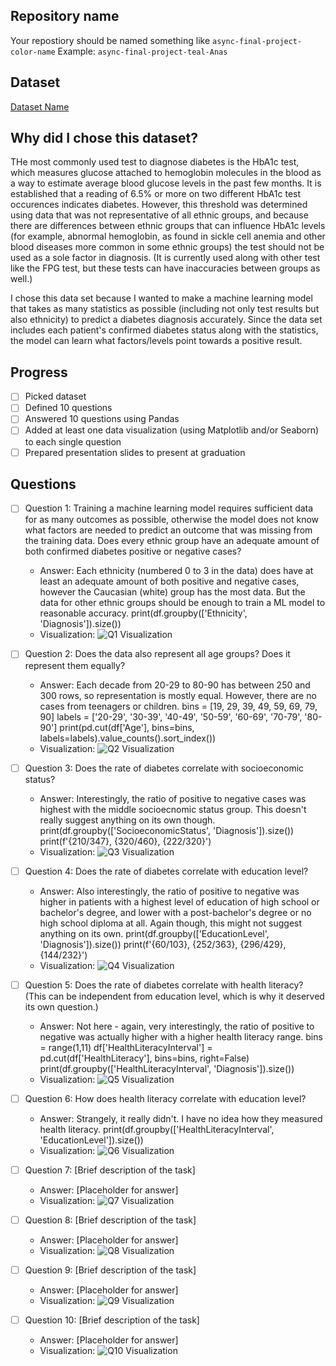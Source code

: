 ## Repository name
Your repostiory should be named something like `async-final-project-color-name`
Example: `async-final-project-teal-Anas`

## Dataset
[Dataset Name](https://www.kaggle.com/datasets/rabieelkharoua/diabetes-health-dataset-analysis)

## Why did I chose this dataset?

THe most commonly used test to diagnose diabetes is the HbA1c test, which measures glucose attached to hemoglobin molecules in the blood as a way to estimate average blood glucose levels in the past few months. It is established that a reading of 6.5% or more on two different HbA1c test occurences indicates diabetes. However, this threshold was determined using data that was not representative of all ethnic groups, and because there are differences between ethnic groups that can influence HbA1c levels (for example, abnormal hemoglobin, as found in sickle cell anemia and other blood diseases more common in some ethnic groups) the test should not be used as a sole factor in diagnosis. (It is currently used along with other test like the FPG test, but these tests can have inaccuracies between groups as well.)

I chose this data set because I wanted to make a machine learning model that takes as many statistics as possible (including not only test results but also ethnicity) to predict a diabetes diagnosis accurately. Since the data set includes each patient's confirmed diabetes status along with the statistics, the model can learn what factors/levels point towards a positive result.

## Progress
- [ ] Picked dataset
- [ ] Defined 10 questions
- [ ] Answered 10 questions using Pandas
- [ ] Added at least one data visualization (using Matplotlib and/or Seaborn) to each single question
- [ ] Prepared presentation slides to present at graduation

## Questions
- [ ] Question 1: Training a machine learning model requires sufficient data for as many outcomes as possible, otherwise the model does not know what factors are needed to predict an outcome that was missing from the training data. Does every ethnic group have an adequate amount of both confirmed diabetes positive or negative cases?
  - Answer: Each ethnicity (numbered 0 to 3 in the data) does have at least an adequate amount of both positive and negative cases, however the Caucasian (white) group has the most data. But the data for other ethnic groups should be enough to train a ML model to reasonable accuracy.
  print(df.groupby(['Ethnicity', 'Diagnosis']).size())
  - Visualization: ![Q1 Visualization](https://example.com/path-to-image-1.png)

- [ ] Question 2: Does the data also represent all age groups? Does it represent them equally?
  - Answer: Each decade from 20-29 to 80-90 has between 250 and 300 rows, so representation is mostly equal. However, there are no cases from teenagers or children.
  bins = [19, 29, 39, 49, 59, 69, 79, 90]
labels = ['20-29', '30-39', '40-49', '50-59', '60-69', '70-79', '80-90']
print(pd.cut(df['Age'], bins=bins, labels=labels).value_counts().sort_index())
  - Visualization: ![Q2 Visualization](https://example.com/path-to-image-2.png)

- [ ] Question 3: Does the rate of diabetes correlate with socioeconomic status?
  - Answer: Interestingly, the ratio of positive to negative cases was highest with the middle socioecnomic status group. This doesn't really suggest anything on its own though.
  print(df.groupby(['SocioeconomicStatus', 'Diagnosis']).size())
print(f'{210/347}, {320/460}, {222/320}')
  - Visualization: ![Q3 Visualization](https://example.com/path-to-image-3.png)

- [ ] Question 4: Does the rate of diabetes correlate with education level?
  - Answer: Also interestingly, the ratio of positive to negative was higher in patients with a highest level of education of high school or bachelor's degree, and lower with a post-bachelor's degree or no high school diploma at all. Again though, this might not suggest anything on its own.
print(df.groupby(['EducationLevel', 'Diagnosis']).size())
print(f'{60/103}, {252/363}, {296/429}, {144/232}')
  - Visualization: ![Q4 Visualization](https://example.com/path-to-image-4.png)

- [ ] Question 5: Does the rate of diabetes correlate with health literacy? (This can be independent from education level, which is why it deserved its own question.)
  - Answer: Not here - again, very interestingly, the ratio of positive to negative was actually higher with a higher health literacy range.
  bins = range(1,11)
df['HealthLiteracyInterval'] = pd.cut(df['HealthLiteracy'], bins=bins, right=False)
print(df.groupby(['HealthLiteracyInterval', 'Diagnosis']).size())
  - Visualization: ![Q5 Visualization](https://example.com/path-to-image-5.png)

- [ ] Question 6: How does health literacy correlate with education level?
  - Answer: Strangely, it really didn't. I have no idea how they measured health literacy.
  print(df.groupby(['HealthLiteracyInterval', 'EducationLevel']).size())
  - Visualization: ![Q6 Visualization](https://example.com/path-to-image-6.png)

- [ ] Question 7: [Brief description of the task]
  - Answer: [Placeholder for answer]
  - Visualization: ![Q7 Visualization](https://example.com/path-to-image-7.png)

- [ ] Question 8: [Brief description of the task]
  - Answer: [Placeholder for answer]
  - Visualization: ![Q8 Visualization](https://example.com/path-to-image-8.png)

- [ ] Question 9: [Brief description of the task]
  - Answer: [Placeholder for answer]
  - Visualization: ![Q9 Visualization](https://example.com/path-to-image-9.png)

- [ ] Question 10: [Brief description of the task]
  - Answer: [Placeholder for answer]
  - Visualization: ![Q10 Visualization](https://example.com/path-to-image-10.png)
